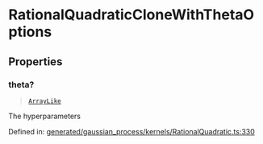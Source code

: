 # RationalQuadraticCloneWithThetaOptions

## Properties

### theta?

> [`ArrayLike`](../types/ArrayLike.md)

The hyperparameters

Defined in:  [generated/gaussian\_process/kernels/RationalQuadratic.ts:330](https://github.com/transitive-bullshit/scikit-learn-ts/blob/122b3c0/packages/sklearn/src/generated/gaussian_process/kernels/RationalQuadratic.ts#L330)
